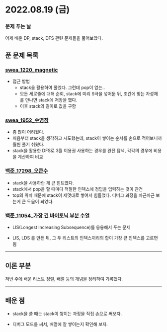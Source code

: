# 2022.08.19 (금)

### 문제 푸는 날

어제 배운 DP, stack, DFS 관련 문제들을 풀어보았다.

## 푼 문제 목록

### [swea_1220_magnetic](https://swexpertacademy.com/main/code/problem/problemDetail.do?contestProbId=AV14hwZqABsCFAYD&categoryId=AV14hwZqABsCFAYD&categoryType=CODE&problemTitle=1220&orderBy=FIRST_REG_DATETIME&selectCodeLang=ALL&select-1=&pageSize=10&pageIndex=1)

- 접근 방법
  - stack을 활용하여 풀었다. 그런데 pop이 없는..
  - 모든 세로줄에 대해 순회, stack에 미리 S극을 넣어둔 뒤, 조건에 맞는 자성체를 만나면 stack에 저장을 했다.
  - 이후 stack의 길이로 값을 구함

### [swea_1952_수영장](https://swexpertacademy.com/main/code/problem/problemDetail.do?contestProbId=AV5PpFQaAQMDFAUq)

- 좀 많이 어려웠다.
- 처음부터 stack을 생각하고 시도했는데, stack이 쌓이는 순서를 손으로 적어보니까 훨씬 풀기 쉬웠다.
- stack을 활용한 DFS로 3월 이용권 사용하는 경우를 완전 탐색, 각각의 경우에 비용을 계산하여 비교

### [백준_17298_오큰수](https://www.acmicpc.net/problem/17298)

- stack을 사용하란 게 큰 힌트였다.
- stack에서 pop을 할 때마다 적절한 인덱스에 정답을 입력하는 것이 관건
- top의 위치 때문에 stack이 제멋대로 쌓여서 힘들었다. 디버그 과정을 차근차근 보는게 큰 도움이 되었다.

### [백준_11054_가장 긴 바이토닉 부분 수열](https://www.acmicpc.net/problem/11054)

- LIS(Longest Increasing Subsequence)를 응용해서 푸는 문제

- LIS, LDS 를 만든 뒤, 그 두 리스트의 인덱스끼리의 합이 가장 큰 인덱스를 고르면 됨

---

## 이론 부분

저번 주에 배운 리스트 정렬, 배열 등의 개념을 정리하여 기록했다.

---

## 배운 점

- stack을 쓸 때는 stack이 쌓이는 과정을 직접 손으로 써보자. 

- 디버그 모드를 써서, 배열에 잘 쌓이는지 확인해 보자.
